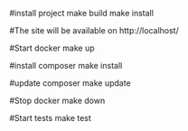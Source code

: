 #install project
make build
make install

#The site will be available on
http://localhost/

#Start docker
make up

#install composer
make install

#update composer
make update

#Stop docker
make down

#Start tests
make test